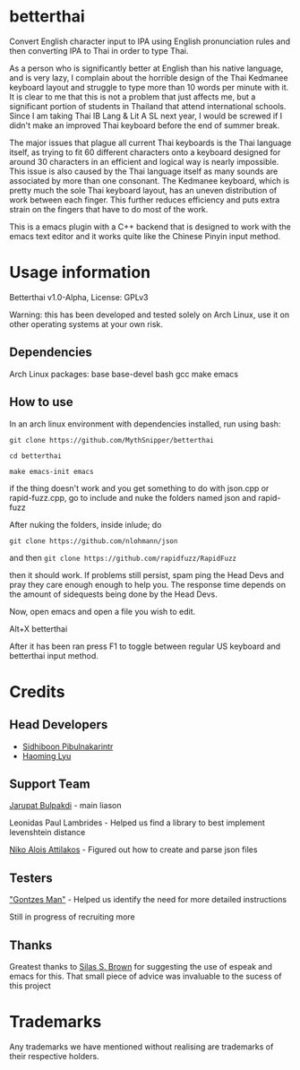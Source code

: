 # betterthai
Convert English character input to IPA using English pronunciation rules and then converting IPA to Thai in order to type Thai.

As a person who is significantly better at English than his native language, and is very lazy, I complain about the horrible design of the Thai Kedmanee keyboard layout and struggle to type more than 10 words per minute with it. It is clear to me that this is not a problem that just affects me, but a significant portion of students in Thailand that attend international schools. Since I am taking Thai IB Lang & Lit A SL next year, I would be screwed if I didn't make an improved Thai keyboard before the end of summer break.

The major issues that plague all current Thai keyboards is the Thai language itself, as trying to fit 60 different characters onto a keyboard designed for around 30 characters in an efficient and logical way is nearly impossible. This issue is also caused by the Thai language itself as many sounds are associated by more than one consonant. The Kedmanee keyboard, which is pretty much the sole Thai keyboard layout, has an uneven distribution of work between each finger. This further reduces efficiency and puts extra strain on the fingers that have to do most of the work.

This is a emacs plugin with a C++ backend that is designed to work with the emacs text editor and it works quite like the Chinese Pinyin input method.

Usage information
=================

Betterthai v1.0-Alpha, License: GPLv3

Warning: this has been developed and tested solely on Arch Linux, use it on other operating systems at your own risk.

Dependencies
----------
Arch Linux
packages: base base-devel bash gcc make emacs

How to use
----------
In an arch linux environment with dependencies installed, run using bash:

`git clone https://github.com/MythSnipper/betterthai`

`cd betterthai`

`make emacs-init emacs`

if the thing doesn't work and you get something to do with json.cpp or rapid-fuzz.cpp, go to include and nuke the folders named json and rapid-fuzz

After nuking the folders, inside inlude; do 

`git clone https://github.com/nlohmann/json`

and then `git clone https://github.com/rapidfuzz/RapidFuzz`

then it should work. If problems still persist, spam ping the Head Devs and pray they care enough enough to help you. The response time depends on the amount of sidequests being done by the Head Devs.


Now, open emacs and open a file you wish to edit.

Alt+X betterthai

After it has been ran press F1 to toggle between regular US keyboard and betterthai input method.

Credits
=======
Head Developers
---------------
* [Sidhiboon Pibulnakarintr](https://github.com/asianhen)
* [Haoming Lyu](https://github.com/MythSnipper)

Support Team
------------
[Jarupat Bulpakdi](https://github.com/mightythemight) - main liason 

Leonidas Paul Lambrides - Helped us find a library to best implement levenshtein distance

[Niko Alois Attilakos](https://github.com/NotNoper) - Figured out how to create and parse json files

Testers
-------
["Gontzes Man"](https://github.com/Cxyoo367o) - Helped us identify the need for more detailed instructions

Still in progress of recruiting more 

Thanks
------
Greatest thanks to [Silas S. Brown](https://github.com/ssb22) for suggesting the use of espeak and emacs for this. That small piece of advice was invaluable to the sucess of this project

Trademarks
==========
Any trademarks we have mentioned without realising are trademarks of their respective holders.